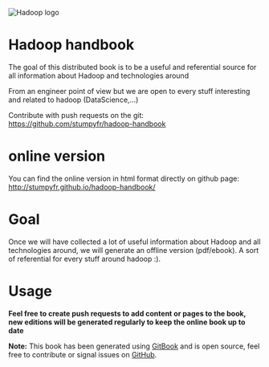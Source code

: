 ![Hadoop logo](http://hadoop.apache.org/images/hadoop-logo.jpg)

# Hadoop handbook

The goal of this distributed book is to be a useful and referential source for all information about Hadoop and technologies around

From an engineer point of view but we are open to every stuff interesting and related to hadoop (DataScience,...)

Contribute with push requests on the git: https://github.com/stumpyfr/hadoop-handbook

# online version

You can find the online version in html format directly on github page: http://stumpyfr.github.io/hadoop-handbook/

# Goal

Once we will have collected a lot of useful information about Hadoop and all technologies around, we will generate an offline version (pdf/ebook). A sort of referential for every stuff around hadoop :).

# Usage

**Feel free to create push requests to add content or pages to the book, new editions will be generated regularly to keep the online book up to date**

**Note:** This book has been generated using [GitBook](http://www.gitbook.io) and is open source, feel free to contribute or signal issues on [GitHub](https://github.com/GitbookIO/javascript).

